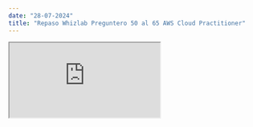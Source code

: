 ```yaml
---
date: "28-07-2024"
title: "Repaso Whizlab Preguntero 50 al 65 AWS Cloud Practitioner"
---
```

<iframe src="https://www.youtube.com/embed/L-R-sQiAPJo" allowfullscreen></iframe>
